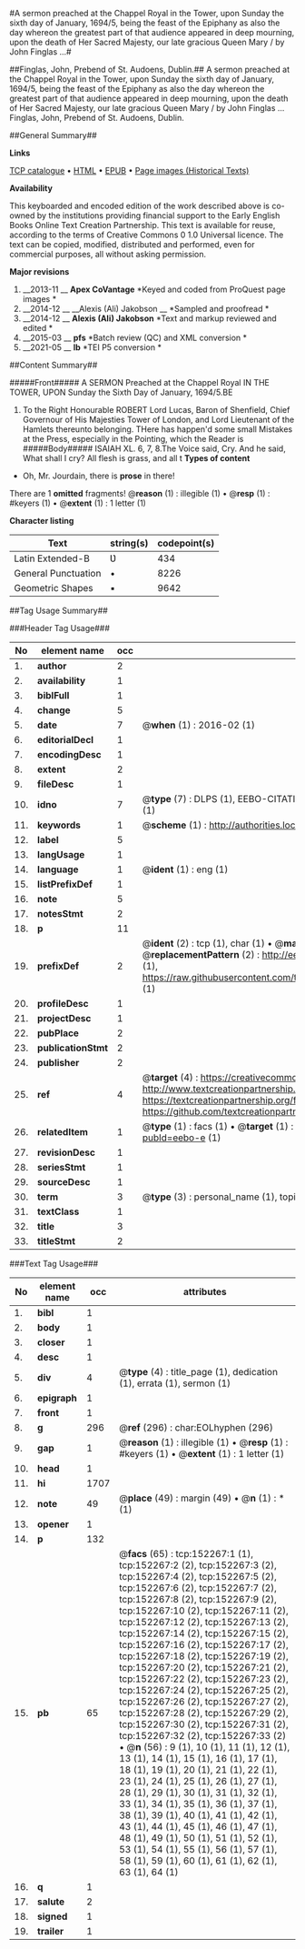 #A sermon preached at the Chappel Royal in the Tower, upon Sunday the sixth day of January, 1694/5, being the feast of the Epiphany as also the day whereon the greatest part of that audience  appeared in deep mourning, upon the death of Her Sacred Majesty, our late gracious Queen Mary / by John Finglas ...#

##Finglas, John, Prebend of St. Audoens, Dublin.##
A sermon preached at the Chappel Royal in the Tower, upon Sunday the sixth day of January, 1694/5, being the feast of the Epiphany as also the day whereon the greatest part of that audience  appeared in deep mourning, upon the death of Her Sacred Majesty, our late gracious Queen Mary / by John Finglas ...
Finglas, John, Prebend of St. Audoens, Dublin.

##General Summary##

**Links**

[TCP catalogue](http://www.ota.ox.ac.uk/tcp/)  • 
[HTML](http://tei.it.ox.ac.uk/tcp/Texts-HTML/free/A85/A85305.html)  • 
[EPUB](http://tei.it.ox.ac.uk/tcp/Texts-EPUB/free/A85/A85305.epub) • 
[Page images (Historical Texts)](https://historicaltexts.jisc.ac.uk/eebo-38876072e)

**Availability**

This keyboarded and encoded edition of the work described above is co-owned by the
    institutions providing financial support to the Early English Books Online Text Creation
    Partnership. This text is available for reuse, according to the terms of  Creative Commons 0 1.0 Universal
    licence. The text can be copied, modified, distributed and performed, even for commercial
    purposes, all without asking permission.

**Major revisions**

1. __2013-11 __ __Apex CoVantage__ *Keyed and coded from ProQuest page images *
1. __2014-12 __ __Alexis (Ali) Jakobson __ *Sampled and proofread *
1. __2014-12 __ __Alexis (Ali) Jakobson__ *Text and markup reviewed and edited *
1. __2015-03 __ __pfs__ *Batch review (QC) and XML conversion *
1. __2021-05 __ __lb__ *TEI P5 conversion *

##Content Summary##

#####Front#####
A SERMON Preached at the Chappel Royal IN THE TOWER, UPON Sunday the Sixth Day of January, 1694/5.BE
1. To the Right Honourable ROBERT Lord Lucas, Baron of Shenfield, Chief Governour of His Majesties Tower of London, and Lord Lieutenant of the Hamlets thereunto belonging.
THere has happen'd some small Mistakes at the Press, especially in the Pointing, which the Reader is
#####Body#####
ISAIAH XL. 6, 7, 8.The Voice said, Cry. And he said, What shall I cry? All flesh is grass, and all t
**Types of content**

  * Oh, Mr. Jourdain, there is **prose** in there!

There are 1 **omitted** fragments! 
 @__reason__ (1) : illegible (1)  •  @__resp__ (1) : #keyers (1)  •  @__extent__ (1) : 1 letter (1)

**Character listing**


|Text|string(s)|codepoint(s)|
|---|---|---|
|Latin Extended-B|Ʋ|434|
|General Punctuation|•|8226|
|Geometric Shapes|▪|9642|

##Tag Usage Summary##

###Header Tag Usage###

|No|element name|occ|attributes|
|---|---|---|---|
|1.|__author__|2||
|2.|__availability__|1||
|3.|__biblFull__|1||
|4.|__change__|5||
|5.|__date__|7| @__when__ (1) : 2016-02 (1)|
|6.|__editorialDecl__|1||
|7.|__encodingDesc__|1||
|8.|__extent__|2||
|9.|__fileDesc__|1||
|10.|__idno__|7| @__type__ (7) : DLPS (1), EEBO-CITATION (1), VID (1), EEBO-PROQUEST (1), STC (2), OCLC (1)|
|11.|__keywords__|1| @__scheme__ (1) : http://authorities.loc.gov/ (1)|
|12.|__label__|5||
|13.|__langUsage__|1||
|14.|__language__|1| @__ident__ (1) : eng (1)|
|15.|__listPrefixDef__|1||
|16.|__note__|5||
|17.|__notesStmt__|2||
|18.|__p__|11||
|19.|__prefixDef__|2| @__ident__ (2) : tcp (1), char (1)  •  @__matchPattern__ (2) : ([0-9\-]+):([0-9IVX]+) (1), (.+) (1)  •  @__replacementPattern__ (2) : http://eebo.chadwyck.com/downloadtiff?vid=$1&page=$2 (1), https://raw.githubusercontent.com/textcreationpartnership/Texts/master/tcpchars.xml#$1 (1)|
|20.|__profileDesc__|1||
|21.|__projectDesc__|1||
|22.|__pubPlace__|2||
|23.|__publicationStmt__|2||
|24.|__publisher__|2||
|25.|__ref__|4| @__target__ (4) : https://creativecommons.org/publicdomain/zero/1.0/ (1), http://www.textcreationpartnership.org/docs/. (1), https://textcreationpartnership.org/faq/#faq05 (1), https://github.com/textcreationpartnership (1)|
|26.|__relatedItem__|1| @__type__ (1) : facs (1)  •  @__target__ (1) : https://data.historicaltexts.jisc.ac.uk/view?pubId=eebo-e (1)|
|27.|__revisionDesc__|1||
|28.|__seriesStmt__|1||
|29.|__sourceDesc__|1||
|30.|__term__|3| @__type__ (3) : personal_name (1), topical_term (2)|
|31.|__textClass__|1||
|32.|__title__|3||
|33.|__titleStmt__|2||


###Text Tag Usage###

|No|element name|occ|attributes|
|---|---|---|---|
|1.|__bibl__|1||
|2.|__body__|1||
|3.|__closer__|1||
|4.|__desc__|1||
|5.|__div__|4| @__type__ (4) : title_page (1), dedication (1), errata (1), sermon (1)|
|6.|__epigraph__|1||
|7.|__front__|1||
|8.|__g__|296| @__ref__ (296) : char:EOLhyphen (296)|
|9.|__gap__|1| @__reason__ (1) : illegible (1)  •  @__resp__ (1) : #keyers (1)  •  @__extent__ (1) : 1 letter (1)|
|10.|__head__|1||
|11.|__hi__|1707||
|12.|__note__|49| @__place__ (49) : margin (49)  •  @__n__ (1) : * (1)|
|13.|__opener__|1||
|14.|__p__|132||
|15.|__pb__|65| @__facs__ (65) : tcp:152267:1 (1), tcp:152267:2 (2), tcp:152267:3 (2), tcp:152267:4 (2), tcp:152267:5 (2), tcp:152267:6 (2), tcp:152267:7 (2), tcp:152267:8 (2), tcp:152267:9 (2), tcp:152267:10 (2), tcp:152267:11 (2), tcp:152267:12 (2), tcp:152267:13 (2), tcp:152267:14 (2), tcp:152267:15 (2), tcp:152267:16 (2), tcp:152267:17 (2), tcp:152267:18 (2), tcp:152267:19 (2), tcp:152267:20 (2), tcp:152267:21 (2), tcp:152267:22 (2), tcp:152267:23 (2), tcp:152267:24 (2), tcp:152267:25 (2), tcp:152267:26 (2), tcp:152267:27 (2), tcp:152267:28 (2), tcp:152267:29 (2), tcp:152267:30 (2), tcp:152267:31 (2), tcp:152267:32 (2), tcp:152267:33 (2)  •  @__n__ (56) : 9 (1), 10 (1), 11 (1), 12 (1), 13 (1), 14 (1), 15 (1), 16 (1), 17 (1), 18 (1), 19 (1), 20 (1), 21 (1), 22 (1), 23 (1), 24 (1), 25 (1), 26 (1), 27 (1), 28 (1), 29 (1), 30 (1), 31 (1), 32 (1), 33 (1), 34 (1), 35 (1), 36 (1), 37 (1), 38 (1), 39 (1), 40 (1), 41 (1), 42 (1), 43 (1), 44 (1), 45 (1), 46 (1), 47 (1), 48 (1), 49 (1), 50 (1), 51 (1), 52 (1), 53 (1), 54 (1), 55 (1), 56 (1), 57 (1), 58 (1), 59 (1), 60 (1), 61 (1), 62 (1), 63 (1), 64 (1)|
|16.|__q__|1||
|17.|__salute__|2||
|18.|__signed__|1||
|19.|__trailer__|1||
